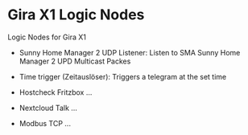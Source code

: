 # Gira X1 Logic Nodes

Logic Nodes for Gira X1
- Sunny Home Manager 2 UDP Listener:
  Listen to SMA Sunny Home Manager 2 UPD Multicast Packes  
  
- Time trigger (Zeitauslöser): 
  Triggers a telegram at the set time

- Hostcheck Fritzbox ...
- Nextcloud Talk ...
- Modbus TCP ...


